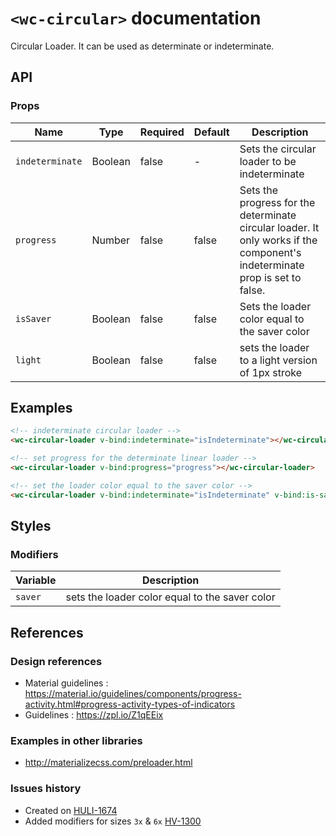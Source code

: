 # `<wc-circular>` documentation

Circular Loader. It can be used as determinate or indeterminate.

## API

### Props

| Name | Type | Required | Default | Description
| --- | --- | ---  | ---  | ---
| `indeterminate` | Boolean | false  | -  | Sets the circular loader to be indeterminate
| `progress` | Number | false  | false  | Sets the progress for the determinate circular loader. It only works if the component's indeterminate prop is set to false.
| `isSaver` | Boolean | false  | false  | Sets the loader color equal to the saver color
| `light` | Boolean | false  | false  | sets the loader to a light version of 1px stroke

## Examples

``` html
<!-- indeterminate circular loader -->
<wc-circular-loader v-bind:indeterminate="isIndeterminate"></wc-circular-loader>

<!-- set progress for the determinate linear loader -->
<wc-circular-loader v-bind:progress="progress"></wc-circular-loader>

<!-- set the loader color equal to the saver color -->
<wc-circular-loader v-bind:indeterminate="isIndeterminate" v-bind:is-saver="isSaver"></wc-circular-loader>
```

## Styles

### Modifiers

| Variable | Description
| --- | ---
| `saver` | sets the loader color equal to the saver color

## References

### Design references

* Material guidelines : https://material.io/guidelines/components/progress-activity.html#progress-activity-types-of-indicators
* Guidelines : https://zpl.io/Z1qEEix

### Examples in other libraries

* http://materializecss.com/preloader.html

### Issues history

* Created on [HULI-1674](https://hulihealth.atlassian.net/browse/HULI-1674)
* Added modifiers for sizes `3x` & `6x` [HV-1300](https://hulihealth.atlassian.net/browse/HV-1300)

